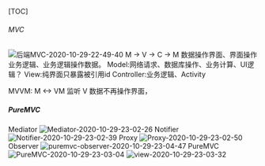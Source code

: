 [TOC]
###### MVC
![后端MVC-2020-10-29-22-49-40](http://img.996lucky.top/markdown_后端MVC-2020-10-29-22-49-40.png)
M -> V -> C -> M 数据操作界面、界面操作业务逻辑、业务逻辑操作数据。
Model:网络请求、数据库操作、业务计算、UI逻辑？
View:纯界面只暴露被引用id
Controller:业务逻辑、Activity 

MVVM: M <-> VM 监听 V 
数据不再操作界面，


##### PureMVC
Mediator
![Mediator-2020-10-29-23-02-26](http://img.996lucky.top/markdown_Mediator-2020-10-29-23-02-26.jpg)
Notifier
![Notifier-2020-10-29-23-02-39](http://img.996lucky.top/markdown_Notifier-2020-10-29-23-02-39.jpg)
Proxy
![Proxy-2020-10-29-23-02-50](http://img.996lucky.top/markdown_Proxy-2020-10-29-23-02-50.jpg)
Observer
![puremvc-observer-2020-10-29-23-04-47](http://img.996lucky.top/markdown_puremvc-observer-2020-10-29-23-04-47.jpg)
PureMVC
![PureMVC-2020-10-29-23-03-04](http://img.996lucky.top/markdown_PureMVC-2020-10-29-23-03-04.png)
![view-2020-10-29-23-03-32](http://img.996lucky.top/markdown_view-2020-10-29-23-03-32.jpg)
